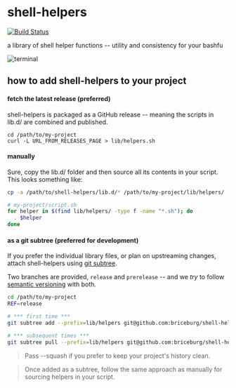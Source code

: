 # shell-helpers
[![Build Status](https://travis-ci.org/briceburg/shell-helpers.svg?branch=master)](https://travis-ci.org/briceburg/shell-helpers)

a library of shell helper functions -- utility and consistency for your bashfu

![terminal](http://icons.iconarchive.com/icons/froyoshark/enkel/128/Terminal-icon.png)


## how to add shell-helpers to your project

#### fetch the latest release (preferred)

shell-helpers is packaged as a GitHub release -- meaning the scripts in lib.d/
are combined and published.

```
cd /path/to/my-project
curl -L URL_FROM_RELEASES_PAGE > lib/helpers.sh
```

#### manually

Sure, copy the lib.d/ folder and then source all its contents in your script.
This looks something like:

```sh
cp -a /path/to/shell-helpers/lib.d/* /path/to/my-project/lib/helpers/
```

```sh
# my-project/script.sh
for helper in $(find lib/helpers/ -type f -name "*.sh"); do
  . $helper
done
```

#### as a git subtree (preferred for development)

If you prefer the individual library files, or plan on upstreaming changes,
attach shell-helpers using [git subtree](http://git.kernel.org/cgit/git/git.git/plain/contrib/subtree/git-subtree.txt).


Two branches are provided, `release` and `prerelease` -- and we _try_ to follow [semantic versioning](http://semver.org/) with both.


```sh
cd /path/to/my-project
REF=release

# *** first time ***
git subtree add --prefix=lib/helpers git@github.com:briceburg/shell-helpers.git $REF

# *** subsequent times ***
git subtree pull --prefix=lib/helpers git@github.com:briceburg/shell-helpers.git $REF
```

> Pass --squash if you prefer to keep your project's history clean.

> Once added as a subtree, follow the same approach as manually for sourcing
helpers in your script.
